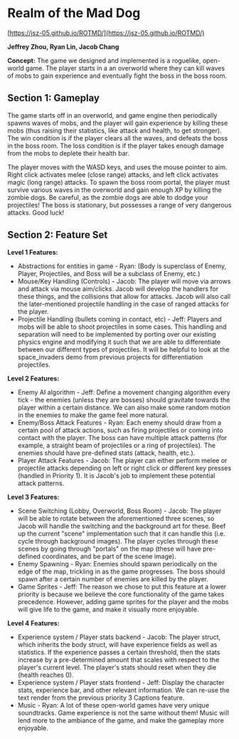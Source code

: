 # Realm of the Mad Dog

[https://jsz-05.github.io/ROTMD/](https://jsz-05.github.io/ROTMD/)

**Jeffrey Zhou, Ryan Lin, Jacob Chang**

**Concept:** The game we designed and implemented is a roguelike, open-world game. The player starts in a an overworld where they can kill waves of mobs to gain experience and eventually fight the boss in the boss room. 

## Section 1: Gameplay
The game starts off in an overworld, and game engine then periodically spawns waves of mobs, and the player will gain experience by killing these mobs (thus raising their statistics, like attack and health, to get stronger). The win condition is if the player clears all the waves, and defeats the boss in the boss room. The loss condition is if the player takes enough damage from the mobs to deplete their health bar. 

The player moves with the WASD keys, and uses the mouse pointer to aim. Right click activates melee (close range) attacks, and left click activates magic (long range) attacks. To spawn the boss room portal, the player must survive various waves in the overworld and gain enough XP by killing the zombie dogs. Be careful, as the zombie dogs are able to dodge your projectiles! The boss is stationary, but possesses a range of very dangerous attacks. Good luck! 

## Section 2: Feature Set
**Level 1 Features:**
- Abstractions for entities in game - Ryan: (Body is superclass of Enemy, Player, Projectiles, and Boss will be a subclass of Enemy, etc.)
- Mouse/Key Handling (Controls) - Jacob: The player will move via arrows and attack via mouse aim/clicks. Jacob will develop the handlers for these things, and the collisions that allow for attacks. Jacob will also call the later-mentioned projectile handling in the case of ranged attacks for the player. 
- Projectile Handling (bullets coming in contact, etc) - Jeff: Players and mobs will be able to shoot projectiles in some cases. This handling and separation will need to be implemented by porting over our existing physics engine and modifying it such that we are able to differentiate between our different types of projectiles. It will be helpful to look at the space_invaders demo from previous projects for differentiation projectiles. 

**Level 2 Features:**
- Enemy AI algorithm - Jeff: Define a movement changing algorithm every tick - the enemies (unless they are bosses) should gravitate towards the player within a certain distance. We can also make some random motion in the enemies to make the game feel more natural. 
- Enemy/Boss Attack Features - Ryan: Each enemy should draw from a certain pool of attack actions, such as firing projectiles or coming into contact with the player. The boss can have multiple attack patterns (for example, a straight beam of projectiles or a ring of projectiles). The enemies should have pre-defined stats (attack, health, etc.). 
- Player Attack Features - Jacob: The player can either perform melee or projectile attacks depending on left or right click or different key presses (handled in Priority 1). It is Jacob's job to implement these potential attack patterns. 

**Level 3 Features:**
- Scene Switching (Lobby, Overworld, Boss Room) - Jacob: The player will be able to rotate between the aforementioned three scenes, so Jacob will handle the switching and the background art for these. Beef up the current "scene" implementation such that it can handle this (i.e. cycle through background images). The player cycles through these scenes by going through "portals" on the map (these will have pre-defined coordinates, and be part of the scene image). 
- Enemy Spawning - Ryan: Enemies should spawn periodically on the edge of the map, trickling in as the game progresses. The boss should spawn after a certain number of enemies are killed by the player. 
- Game Sprites - Jeff: The reason we chose to put this feature at a lower priority is because we believe the core functionality of the game takes precedence. However, adding game sprites for the player and the mobs will give life to the game, and make it visually more enjoyable. 


**Level 4 Features:**
- Experience system / Player stats backend - Jacob: The player struct, which inherits the body struct, will have experience fields as well as statistics. If the experience passes a certain threshold, then the stats increase by a pre-determined amount that scales with respect to the player's current level. The player's stats should reset when they die (health reaches 0). 
- Experience system / Player stats frontend - Jeff: Display the character stats, experience bar, and other relevant information. We can re-use the text render from the previous priority 3 Captions feature. 
- Music - Ryan: A lot of these open-world games have very unique soundtracks. Game experience is not the same without them! Music will lend more to the ambiance of the game, and make the gameplay more enjoyable. 
